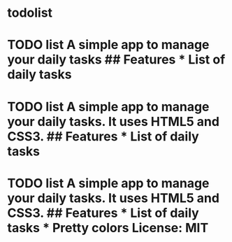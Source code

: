 # todolist
# TODO list A simple app to manage your daily tasks ## Features * List of daily tasks
# TODO list A simple app to manage your daily tasks. It uses HTML5 and CSS3. ## Features * List of daily tasks
# TODO list A simple app to manage your daily tasks. It uses HTML5 and CSS3. ## Features * List of daily tasks * Pretty colors License: MIT

